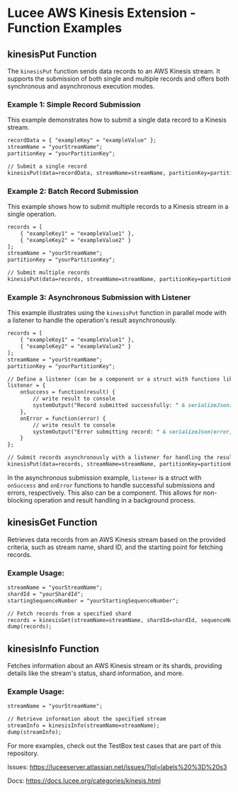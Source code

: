 
# Lucee AWS Kinesis Extension - Function Examples

## kinesisPut Function

The `kinesisPut` function sends data records to an AWS Kinesis stream. It supports the submission of both single and multiple records and offers both synchronous and asynchronous execution modes.

### Example 1: Simple Record Submission

This example demonstrates how to submit a single data record to a Kinesis stream.

```cfc
recordData = { "exampleKey" = "exampleValue" };
streamName = "yourStreamName";
partitionKey = "yourPartitionKey";

// Submit a single record
kinesisPut(data=recordData, streamName=streamName, partitionKey=partitionKey);
```

### Example 2: Batch Record Submission

This example shows how to submit multiple records to a Kinesis stream in a single operation.

```cfc
records = [
    { "exampleKey1" = "exampleValue1" },
    { "exampleKey2" = "exampleValue2" }
];
streamName = "yourStreamName";
partitionKey = "yourPartitionKey";

// Submit multiple records
kinesisPut(data=records, streamName=streamName, partitionKey=partitionKey);
```

### Example 3: Asynchronous Submission with Listener

This example illustrates using the `kinesisPut` function in parallel mode with a listener to handle the operation's result asynchronously.

```cfc
records = [
    { "exampleKey1" = "exampleValue1" },
    { "exampleKey2" = "exampleValue2" }
];
streamName = "yourStreamName";
partitionKey = "yourPartitionKey";

// Define a listener (can be a component or a struct with functions like here)
listener = {
    onSuccess = function(result) {
    	// write result to console
    	systemOutput("Record submitted successfully: " & serializeJson(result),true,true);
    },
    onError = function(error) {
        // write result to console
    	systemOutput("Error submitting record: " & serializeJson(error),true,true);
    }
};

// Submit records asynchronously with a listener for handling the result
kinesisPut(data=records, streamName=streamName, partitionKey=partitionKey, parallel=true, listener=listener);
```

In the asynchronous submission example, `listener` is a struct with `onSuccess` and `onError` functions to handle successful submissions and errors, respectively. This also can be a component. This allows for non-blocking operation and result handling in a background process.

## kinesisGet Function

Retrieves data records from an AWS Kinesis stream based on the provided criteria, such as stream name, shard ID, and the starting point for fetching records.

### Example Usage:

```cfc
streamName = "yourStreamName";
shardId = "yourShardId";
startingSequenceNumber = "yourStartingSequenceNumber";

// Fetch records from a specified shard
records = kinesisGet(streamName=streamName, shardId=shardId, sequenceNumber=startingSequenceNumber);
dump(records);
```

## kinesisInfo Function

Fetches information about an AWS Kinesis stream or its shards, providing details like the stream's status, shard information, and more.

### Example Usage:

```cfc
streamName = "yourStreamName";

// Retrieve information about the specified stream
streamInfo = kinesisInfo(streamName=streamName);
dump(streamInfo);
```

For more examples, check out the TestBox test cases that are part of this repository.


Issues: https://luceeserver.atlassian.net/issues/?jql=labels%20%3D%20s3

Docs: https://docs.lucee.org/categories/kinesis.html
